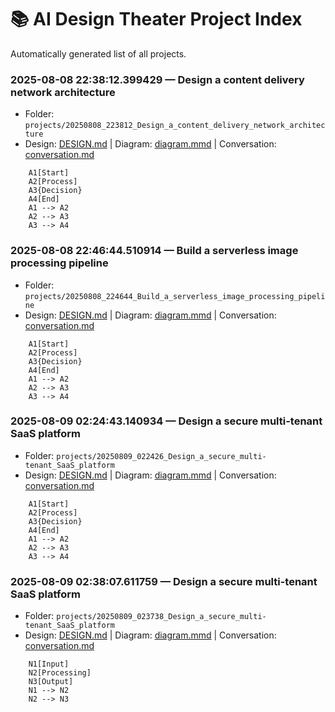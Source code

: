 # 📚 AI Design Theater Project Index

Automatically generated list of all projects.

### 2025-08-08 22:38:12.399429 — Design a content delivery network architecture
- Folder: `projects/20250808_223812_Design_a_content_delivery_network_architecture`
- Design: [DESIGN.md](projects/20250808_223812_Design_a_content_delivery_network_architecture/DESIGN.md) | Diagram: [diagram.mmd](projects/20250808_223812_Design_a_content_delivery_network_architecture/diagram.mmd) | Conversation: [conversation.md](projects/20250808_223812_Design_a_content_delivery_network_architecture/conversation.md)
```mermaidflowchart TD
    A1[Start]
    A2[Process]
    A3{Decision}
    A4[End]
    A1 --> A2
    A2 --> A3
    A3 --> A4
```

### 2025-08-08 22:46:44.510914 — Build a serverless image processing pipeline
- Folder: `projects/20250808_224644_Build_a_serverless_image_processing_pipeline`
- Design: [DESIGN.md](projects/20250808_224644_Build_a_serverless_image_processing_pipeline/DESIGN.md) | Diagram: [diagram.mmd](projects/20250808_224644_Build_a_serverless_image_processing_pipeline/diagram.mmd) | Conversation: [conversation.md](projects/20250808_224644_Build_a_serverless_image_processing_pipeline/conversation.md)
```mermaidflowchart TD
    A1[Start]
    A2[Process]
    A3{Decision}
    A4[End]
    A1 --> A2
    A2 --> A3
    A3 --> A4
```

### 2025-08-09 02:24:43.140934 — Design a secure multi-tenant SaaS platform
- Folder: `projects/20250809_022426_Design_a_secure_multi-tenant_SaaS_platform`
- Design: [DESIGN.md](projects/20250809_022426_Design_a_secure_multi-tenant_SaaS_platform/DESIGN.md) | Diagram: [diagram.mmd](projects/20250809_022426_Design_a_secure_multi-tenant_SaaS_platform/diagram.mmd) | Conversation: [conversation.md](projects/20250809_022426_Design_a_secure_multi-tenant_SaaS_platform/conversation.md)
```mermaidflowchart TD
    A1[Start]
    A2[Process]
    A3{Decision}
    A4[End]
    A1 --> A2
    A2 --> A3
    A3 --> A4
```

### 2025-08-09 02:38:07.611759 — Design a secure multi-tenant SaaS platform
- Folder: `projects/20250809_023738_Design_a_secure_multi-tenant_SaaS_platform`
- Design: [DESIGN.md](projects/20250809_023738_Design_a_secure_multi-tenant_SaaS_platform/DESIGN.md) | Diagram: [diagram.mmd](projects/20250809_023738_Design_a_secure_multi-tenant_SaaS_platform/diagram.mmd) | Conversation: [conversation.md](projects/20250809_023738_Design_a_secure_multi-tenant_SaaS_platform/conversation.md)
```mermaidgraph TD
    N1[Input]
    N2[Processing]
    N3[Output]
    N1 --> N2
    N2 --> N3
```
